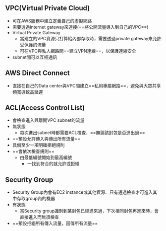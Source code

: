 
## VPC(Virtual Private Cloud)

+ 可在AWS服務中建立定義自己的虛擬網路
+ 需要透過internet gateway來連接(==將公開流量導入到自己的VPC==)
+ Virtual Private Gateway
	+ 當建立的VPC資源只打算給內部存取時，需要透過private gateway來允許受保護的流量
	+ 可在VPC與私人網路間==建立VPN連線==，以保護連線安全
+ subnet間可以互相通訊
## AWS Direct Connect

+ 直接在自己的Data center與VPC間建立==私用專屬網路==，避免與大眾共享頻寬導致高延遲

## ACL(Access Control List)

+ 會檢查進入與離開VPC subnet的流量
+ 無狀態
	+ 每次進出subnet時都需要ACL檢查，==無論該封包是否進出過==
+ ==預設允許傳入與傳出所有流量==
+ 具備至少一項明確拒絕規則
+ ==會依次檢查規則==
	+ 由最低編號開始到最高編號
		+ 一找到符合的就允許或拒絕
## Security Group

+ Security Group內會有EC2 instance或其他資源、只有通過檢查才可進入其中存取group內的機器
+ 有狀態
	+ 當Security group識別到某封包已經進來過，下次相同封包再進來時，會直接進入而無須檢查
+ ==預設拒絕所有傳入流量，回傳所有流量==
